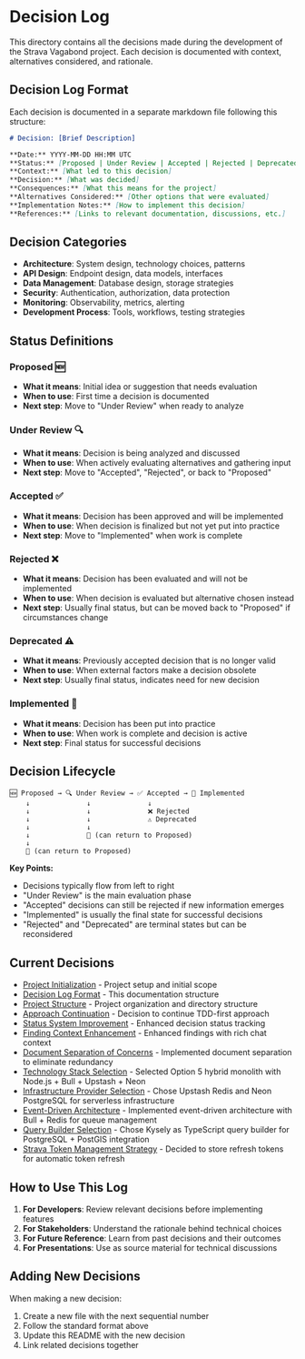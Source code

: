 # Decision Log

This directory contains all the decisions made during the development of the Strava Vagabond project. Each decision is documented with context, alternatives considered, and rationale.

## Decision Log Format

Each decision is documented in a separate markdown file following this structure:

```markdown
# Decision: [Brief Description]

**Date:** YYYY-MM-DD HH:MM UTC  
**Status:** [Proposed | Under Review | Accepted | Rejected | Deprecated | Implemented]  
**Context:** [What led to this decision]  
**Decision:** [What was decided]  
**Consequences:** [What this means for the project]  
**Alternatives Considered:** [Other options that were evaluated]  
**Implementation Notes:** [How to implement this decision]  
**References:** [Links to relevant documentation, discussions, etc.]
```

## Decision Categories

- **Architecture**: System design, technology choices, patterns
- **API Design**: Endpoint design, data models, interfaces
- **Data Management**: Database design, storage strategies
- **Security**: Authentication, authorization, data protection
- **Monitoring**: Observability, metrics, alerting
- **Development Process**: Tools, workflows, testing strategies

## Status Definitions

### **Proposed** 🆕
- **What it means**: Initial idea or suggestion that needs evaluation
- **When to use**: First time a decision is documented
- **Next step**: Move to "Under Review" when ready to analyze

### **Under Review** 🔍
- **What it means**: Decision is being analyzed and discussed
- **When to use**: When actively evaluating alternatives and gathering input
- **Next step**: Move to "Accepted", "Rejected", or back to "Proposed"

### **Accepted** ✅
- **What it means**: Decision has been approved and will be implemented
- **When to use**: When decision is finalized but not yet put into practice
- **Next step**: Move to "Implemented" when work is complete

### **Rejected** ❌
- **What it means**: Decision has been evaluated and will not be implemented
- **When to use**: When decision is evaluated but alternative chosen instead
- **Next step**: Usually final status, but can be moved back to "Proposed" if circumstances change

### **Deprecated** ⚠️
- **What it means**: Previously accepted decision that is no longer valid
- **When to use**: When external factors make a decision obsolete
- **Next step**: Usually final status, indicates need for new decision

### **Implemented** 🚀
- **What it means**: Decision has been put into practice
- **When to use**: When work is complete and decision is active
- **Next step**: Final status for successful decisions

## Decision Lifecycle

```
🆕 Proposed → 🔍 Under Review → ✅ Accepted → 🚀 Implemented
    ↓              ↓              ↓
    ↓              ↓              ❌ Rejected
    ↓              ↓              ⚠️ Deprecated
    ↓              ↓
    ↓              🔄 (can return to Proposed)
    ↓
    🔄 (can return to Proposed)
```

**Key Points:**
- Decisions typically flow from left to right
- "Under Review" is the main evaluation phase
- "Accepted" decisions can still be rejected if new information emerges
- "Implemented" is usually the final state for successful decisions
- "Rejected" and "Deprecated" are terminal states but can be reconsidered

## Current Decisions

- [Project Initialization](001-project-initialization.md) - Project setup and initial scope
- [Decision Log Format](002-decision-log-format.md) - This documentation structure
- [Project Structure](003-project-structure.md) - Project organization and directory structure
- [Approach Continuation](004-approach-continuation.md) - Decision to continue TDD-first approach
- [Status System Improvement](005-status-system-improvement.md) - Enhanced decision status tracking
- [Finding Context Enhancement](006-finding-context-enhancement.md) - Enhanced findings with rich chat context
- [Document Separation of Concerns](007-document-separation-of-concerns.md) - Implemented document separation to eliminate redundancy
- [Technology Stack Selection](008-technology-stack-selection.md) - Selected Option 5 hybrid monolith with Node.js + Bull + Upstash + Neon
- [Infrastructure Provider Selection](009-infrastructure-provider-selection.md) - Chose Upstash Redis and Neon PostgreSQL for serverless infrastructure
- [Event-Driven Architecture](010-event-driven-architecture.md) - Implemented event-driven architecture with Bull + Redis for queue management
- [Query Builder Selection](011-query-builder-selection.md) - Chose Kysely as TypeScript query builder for PostgreSQL + PostGIS integration
- [Strava Token Management Strategy](012-strava-token-management.md) - Decided to store refresh tokens for automatic token refresh

## How to Use This Log

1. **For Developers**: Review relevant decisions before implementing features
2. **For Stakeholders**: Understand the rationale behind technical choices
3. **For Future Reference**: Learn from past decisions and their outcomes
4. **For Presentations**: Use as source material for technical discussions

## Adding New Decisions

When making a new decision:
1. Create a new file with the next sequential number
2. Follow the standard format above
3. Update this README with the new decision
4. Link related decisions together
